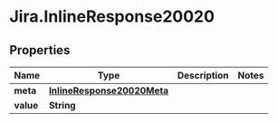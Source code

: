 # Jira.InlineResponse20020

## Properties

Name | Type | Description | Notes
------------ | ------------- | ------------- | -------------
**meta** | [**InlineResponse20020Meta**](InlineResponse20020Meta.md) |  | 
**value** | **String** |  | 


